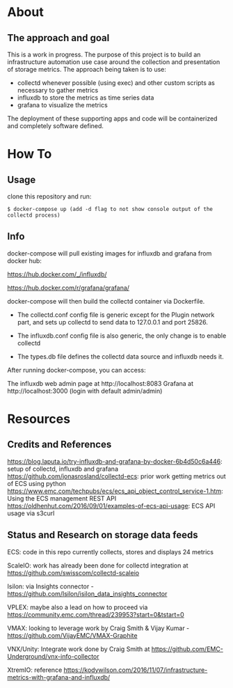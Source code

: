 # About

## The approach and goal
This is a work in progress. The purpose of this project is to build an infrastructure automation use case around the collection and presentation of storage metrics. The approach being taken is to use:

- collectd whenever possible (using exec) and other custom scripts as necessary to gather metrics
- influxdb to store the metrics as time series data
- grafana to visualize the metrics

The deployment of these supporting apps and code will be containerized and completely software defined.


# How To

## Usage
clone this repository and run:

```
$ docker-compose up (add -d flag to not show console output of the collectd process)
```

## Info
docker-compose will pull existing images for influxdb and grafana from docker hub: 

https://hub.docker.com/_/influxdb/

https://hub.docker.com/r/grafana/grafana/

docker-compose will then build the collectd container via Dockerfile.

- The collectd.conf config file is generic except for the Plugin network part, and sets up collectd to send data to 127.0.0.1 and port 25826.

- The influxdb.conf config file is also generic, the only change is to enable collectd

- The types.db file defines the collectd data source and influxdb needs it.

After running docker-compose, you can access:

The influxdb web admin page at http://localhost:8083
Grafana at http://localhost:3000 (login with default admin/admin)

# Resources

## Credits and References
https://blog.laputa.io/try-influxdb-and-grafana-by-docker-6b4d50c6a446: setup of collectd, influxdb and grafana
https://github.com/jonasrosland/collectd-ecs: prior work getting metrics out of ECS using python
https://www.emc.com/techpubs/ecs/ecs_api_object_control_service-1.htm: Using the ECS management REST API
https://oldhenhut.com/2016/09/01/examples-of-ecs-api-usage: ECS API usage via s3curl

## Status and Research on storage data feeds
ECS: code in this repo currently collects, stores and displays 24 metrics 

ScaleIO: work has already been done for collectd integration at https://github.com/swisscom/collectd-scaleio

Isilon: via Insights connector - https://github.com/Isilon/isilon_data_insights_connector

VPLEX: maybe also a lead on how to proceed via https://community.emc.com/thread/239953?start=0&tstart=0

VMAX: looking to leverage work by Craig Smith & Vijay Kumar - https://github.com/VijayEMC/VMAX-Graphite

VNX/Unity: Integrate work done by Craig Smith at https://github.com/EMC-Underground/vnx-info-collector

XtremIO: reference https://kodywilson.com/2016/11/07/infrastructure-metrics-with-grafana-and-influxdb/


